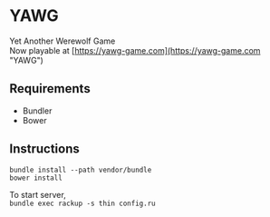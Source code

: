 # YAWG
Yet Another Werewolf Game  
Now playable at [https://yawg-game.com](https://yawg-game.com "YAWG")

## Requirements
* Bundler
* Bower

## Instructions
`bundle install --path vendor/bundle`  
`bower install`

To start server,  
`bundle exec rackup -s thin config.ru`
